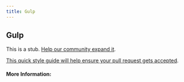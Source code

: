 ```yaml
---
title: Gulp
---
```


## Gulp

This is a stub. [Help our community expand it](https://github.com/freeCodeCamp/guide-articles/tree/master/articles/Tools/Gulp/index.md).

[This quick style guide will help ensure your pull request gets accepted](https://github.com/freeCodeCamp/guide-articles/blob/master/README.md).

<!-- The article goes here, in GitHub-flavored Markdown. Feel free to add YouTube videos, images, and CodePen/JSBin embeds  -->

#### More Information:
<!-- Please add any articles you think might be helpful to read before writing the article -->


